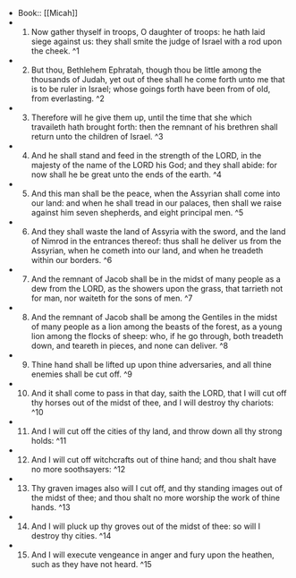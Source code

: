 - Book:: [[Micah]]
- 1. Now gather thyself in troops, O daughter of troops: he hath laid siege against us: they shall smite the judge of Israel with a rod upon the cheek. ^1
- 2. But thou, Bethlehem Ephratah, though thou be little among the thousands of Judah, yet out of thee shall he come forth unto me that is to be ruler in Israel; whose goings forth have been from of old, from everlasting. ^2
- 3. Therefore will he give them up, until the time that she which travaileth hath brought forth: then the remnant of his brethren shall return unto the children of Israel. ^3
- 4. And he shall stand and feed in the strength of the LORD, in the majesty of the name of the LORD his God; and they shall abide: for now shall he be great unto the ends of the earth. ^4
- 5. And this man shall be the peace, when the Assyrian shall come into our land: and when he shall tread in our palaces, then shall we raise against him seven shepherds, and eight principal men. ^5
- 6. And they shall waste the land of Assyria with the sword, and the land of Nimrod in the entrances thereof: thus shall he deliver us from the Assyrian, when he cometh into our land, and when he treadeth within our borders. ^6
- 7. And the remnant of Jacob shall be in the midst of many people as a dew from the LORD, as the showers upon the grass, that tarrieth not for man, nor waiteth for the sons of men. ^7
- 8. And the remnant of Jacob shall be among the Gentiles in the midst of many people as a lion among the beasts of the forest, as a young lion among the flocks of sheep: who, if he go through, both treadeth down, and teareth in pieces, and none can deliver. ^8
- 9. Thine hand shall be lifted up upon thine adversaries, and all thine enemies shall be cut off. ^9
- 10. And it shall come to pass in that day, saith the LORD, that I will cut off thy horses out of the midst of thee, and I will destroy thy chariots: ^10
- 11. And I will cut off the cities of thy land, and throw down all thy strong holds: ^11
- 12. And I will cut off witchcrafts out of thine hand; and thou shalt have no more soothsayers: ^12
- 13. Thy graven images also will I cut off, and thy standing images out of the midst of thee; and thou shalt no more worship the work of thine hands. ^13
- 14. And I will pluck up thy groves out of the midst of thee: so will I destroy thy cities. ^14
- 15. And I will execute vengeance in anger and fury upon the heathen, such as they have not heard. ^15
